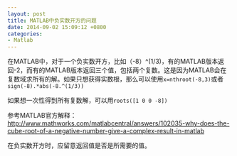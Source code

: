 ```yaml
---
layout: post
title: MATLAB中负实数开方的问题
date: 2014-09-02 15:09:12 +0800
categories:
- Matlab
---
```


在MATLAB中，对于一个负实数开方，比如（-8）^(1/3)，有的MATLAB版本返回-2，而有的MATLAB版本返回三个值，包括两个复数。这是因为MATLAB会在复数域求所有的解。如果只想获得实数根，那么可以使用`x=nthroot(-8,3)`或者`sign(-8).*abs(-8.^(1/3))`

如果想一次性得到所有复数解，可以用`roots([1 0 0 -8])`

参考MATLAB官方解释：
http://www.mathworks.com/matlabcentral/answers/102035-why-does-the-cube-root-of-a-negative-number-give-a-complex-result-in-matlab

在负实数开方时，应留意返回值是否是所需要的值。
